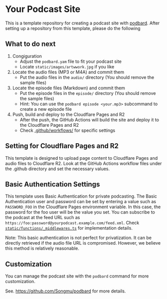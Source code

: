 # Your Podcast Site

This is a template repository for creating a podcast site with [podbard](https://github.com/Songmu/podbard). After setting up a repository from this template, please do the following

## What to do next

1. Congiguration
    - Adjust the `podbard.yam` file to fit your podcast site
    - Locate `static/images/artwwork.jpg` if you like
2. Locate the audio files (MP3 or M4A) and commit them
    - Put the audio files in the `audio/` directory (You should remove the sample files)
3. Locate the episode files (Markdown) and commit them
    - Put the episode files in the `episode/` directory (You should remove the sample files)
    - Hint: You can use the `podbard episode <your.mp3>` subcommand to create a new episode file
4. Push, build and deploy to the Cloudflare Pages and R2
    - After the push, the GitHub Actions will build the site and deploy it to the Cloudflare Pages and R2
    - Check [.github/workflows/](./.github/workflows/) for specific settings

## Setting for Cloudflare Pages and R2

This template is designed to upload page content to Cloudflare Pages and audio files to Cloudflare R2. Look at the GitHub Actions workflow files under the .github directory and set the necessary values.

## Basic Authentication Settings

This template uses Basic Authentication for private podcasting. The Basic Authentication user and password can be set by entering a value such as `PASSWORD_FOO` in the Cloudflare Pages environment variable. In this case, the password for the foo user will be the value you set. You can subscribe to the podcast at the feed URL such as `https://foo:password@yourpodcast.example.com/feed.xml`. Check [`static/functions/_middlewares.ts`](./static/functions/_middlewares.ts) for implementation details.

Note: This basic authentication is not perfect for privatization. It can be directly retrieved if the audio file URL is compromised. However, we believe this method is relatively reasonable.

## Customization

You can manage the podcast site with the `podbard` command for more customization.

See. <https://github.com/Songmu/podbard> for more details.
